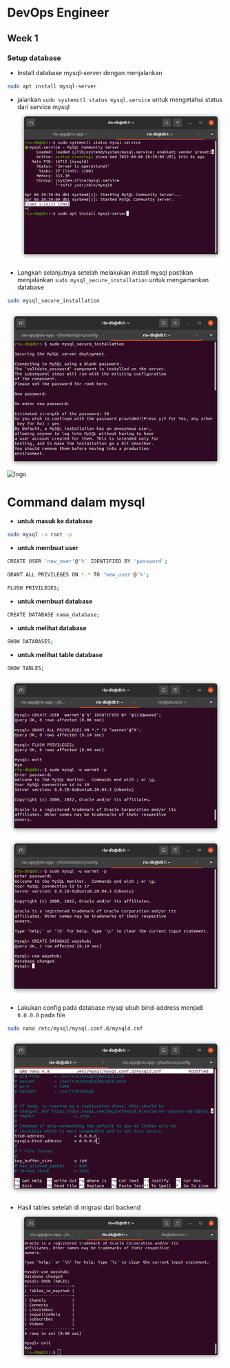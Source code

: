 # DevOps Engineer
## Week 1
### Setup database

* Install database mysql-server dengan menjalankan
```sh
sudo apt install mysql-server
```
- jalankan `sudo systemctl status mysql.service` untuk mengetahui status dari service mysql
 ![logo](https://raw.githubusercontent.com/rioprayogo/DevOps-Engineer/main/week-1/assets/db1.png)

 * Langkah selanjutnya setelah melakukan install mysql pastikan menjalankan `sudo mysql_secure_installation` untuk mengamankan database
 ```sh
sudo mysql_secure_installation
```
 ![logo](https://raw.githubusercontent.com/rioprayogo/DevOps-Engineer/main/week-1/assets/db2.png)
 ![logo](https://https://raw.githubusercontent.com/rioprayogo/DevOps-Engineer/main/week-1/assets/db3.png)

 # Command dalam mysql
 * **untuk masuk ke database**
 ```sh
 sudo mysql -u root -p
 ```
 * **untuk membuat user**
  ```sh
CREATE USER 'new_user'@'%' IDENTIFIED BY 'password';
```
  ```sh
GRANT ALL PRIVILEGES ON *.* TO 'new_user'@'%';
```
```sh
FLUSH PRIVILEGES;
```
* **untuk membuat database**
```sh
CREATE DATABASE nama_database;
```
* **untuk melihat database**
```sh
SHOW DATABASES;
```
* **untuk melihat table database**
```sh
SHOW TABLES;
```
 ![logo](https://raw.githubusercontent.com/rioprayogo/DevOps-Engineer/main/week-1/assets/db3.png)
 ![logo](https://raw.githubusercontent.com/rioprayogo/DevOps-Engineer/main/week-1/assets/db4.png)

 * Lakukan config pada database mysql ubuh bind-address menjadi `0.0.0.0` pada file
 ```sh
 sudo nano /etc/mysql/mysql.conf.d/mysqld.cnf
 ```
 ![logo](https://raw.githubusercontent.com/rioprayogo/DevOps-Engineer/main/week-1/assets/db5.png)


 * Hasil tables setelah di migrasi dari backend
 ![logo](https://raw.githubusercontent.com/rioprayogo/DevOps-Engineer/main/week-1/assets/db6.png)


